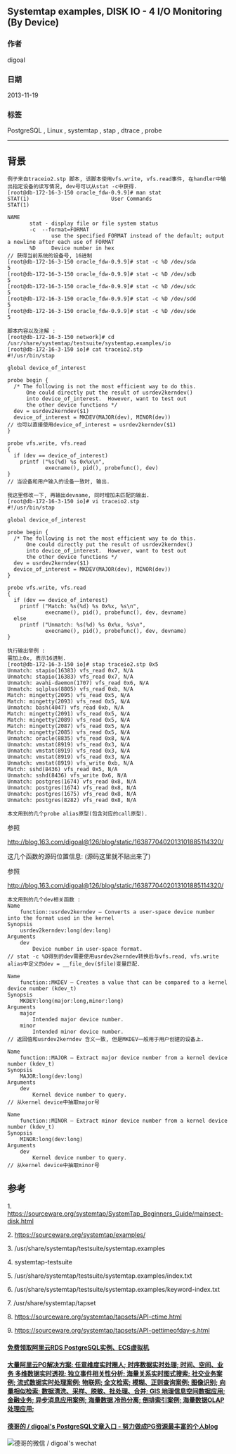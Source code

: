 ## Systemtap examples, DISK IO - 4 I/O Monitoring (By Device)  
                                                                                                                     
### 作者                                                                                                                 
digoal                                                                                                                   
                                                                                                               
### 日期                                                                                                                                  
2013-11-19                                                                                                          
                                                                                                                
### 标签                                                                                                               
PostgreSQL , Linux , systemtap , stap , dtrace , probe                                                                                                                
                                                                                                                                                 
----                                                                                                                         
                                                                                                                                                             
## 背景          
```  
例子来自traceio2.stp 脚本, 该脚本使用vfs.write, vfs.read事件, 在handler中输出指定设备的读写情况, dev号可以从stat -c中获得.  
[root@db-172-16-3-150 oracle_fdw-0.9.9]# man stat  
STAT(1)                          User Commands                         STAT(1)  
  
NAME  
       stat - display file or file system status  
       -c  --format=FORMAT  
              use the specified FORMAT instead of the default; output a newline after each use of FORMAT  
       %D     Device number in hex  
// 获得当前系统的设备号, 16进制  
[root@db-172-16-3-150 oracle_fdw-0.9.9]# stat -c %D /dev/sda  
5  
[root@db-172-16-3-150 oracle_fdw-0.9.9]# stat -c %D /dev/sdb  
5  
[root@db-172-16-3-150 oracle_fdw-0.9.9]# stat -c %D /dev/sdc  
5  
[root@db-172-16-3-150 oracle_fdw-0.9.9]# stat -c %D /dev/sdd  
5  
[root@db-172-16-3-150 oracle_fdw-0.9.9]# stat -c %D /dev/sde  
5  
  
脚本内容以及注解 :   
[root@db-172-16-3-150 network]# cd /usr/share/systemtap/testsuite/systemtap.examples/io  
[root@db-172-16-3-150 io]# cat traceio2.stp  
#!/usr/bin/stap  
  
global device_of_interest  
  
probe begin {  
  /* The following is not the most efficient way to do this.  
      One could directly put the result of usrdev2kerndev()  
      into device_of_interest.  However, want to test out  
      the other device functions */  
  dev = usrdev2kerndev($1)  
  device_of_interest = MKDEV(MAJOR(dev), MINOR(dev))  
// 也可以直接使用device_of_interest = usrdev2kerndev($1)  
}  
  
probe vfs.write, vfs.read  
{  
  if (dev == device_of_interest)  
    printf ("%s(%d) %s 0x%x\n",  
            execname(), pid(), probefunc(), dev)  
}  
// 当设备和用户输入的设备一致时, 输出.  
  
我这里修改一下, 再输出devname, 同时增加未匹配的输出.  
[root@db-172-16-3-150 io]# vi traceio2.stp  
#!/usr/bin/stap  
  
global device_of_interest  
  
probe begin {  
  /* The following is not the most efficient way to do this.  
      One could directly put the result of usrdev2kerndev()  
      into device_of_interest.  However, want to test out  
      the other device functions */  
  dev = usrdev2kerndev($1)  
  device_of_interest = MKDEV(MAJOR(dev), MINOR(dev))  
}  
  
probe vfs.write, vfs.read  
{  
  if (dev == device_of_interest)  
    printf ("Match: %s(%d) %s 0x%x, %s\n",  
            execname(), pid(), probefunc(), dev, devname)  
  else  
    printf ("Unmatch: %s(%d) %s 0x%x, %s\n",  
            execname(), pid(), probefunc(), dev, devname)  
}  
  
执行输出举例 :   
需加上0x, 表示16进制.  
[root@db-172-16-3-150 io]# stap traceio2.stp 0x5  
Unmatch: stapio(16383) vfs_read 0x7, N/A  
Unmatch: stapio(16383) vfs_read 0x7, N/A  
Unmatch: avahi-daemon(1707) vfs_read 0x6, N/A  
Unmatch: sqlplus(8805) vfs_read 0xb, N/A  
Match: mingetty(2095) vfs_read 0x5, N/A  
Match: mingetty(2093) vfs_read 0x5, N/A  
Unmatch: bash(4047) vfs_read 0xb, N/A  
Match: mingetty(2091) vfs_read 0x5, N/A  
Match: mingetty(2089) vfs_read 0x5, N/A  
Match: mingetty(2087) vfs_read 0x5, N/A  
Match: mingetty(2085) vfs_read 0x5, N/A  
Unmatch: oracle(8835) vfs_read 0x8, N/A  
Unmatch: vmstat(8919) vfs_read 0x3, N/A  
Unmatch: vmstat(8919) vfs_read 0x3, N/A  
Unmatch: vmstat(8919) vfs_read 0x3, N/A  
Unmatch: vmstat(8919) vfs_write 0xb, N/A  
Match: sshd(8436) vfs_read 0x5, N/A  
Unmatch: sshd(8436) vfs_write 0x6, N/A  
Unmatch: postgres(1674) vfs_read 0x8, N/A  
Unmatch: postgres(1674) vfs_read 0x8, N/A  
Unmatch: postgres(1675) vfs_read 0x8, N/A  
Unmatch: postgres(8282) vfs_read 0x8, N/A  
  
本文用到的几个probe alias原型(包含对应的call原型).  
```  
  
参照  
  
http://blog.163.com/digoal@126/blog/static/1638770402013101885114320/  
  
这几个函数的源码位置信息: (源码这里就不贴出来了)  
  
参照  
  
http://blog.163.com/digoal@126/blog/static/1638770402013101885114320/  
  
  
```  
本文用到的几个dev相关函数 :   
Name  
    function::usrdev2kerndev — Converts a user-space device number into the format used in the kernel  
Synopsis  
    usrdev2kerndev:long(dev:long)  
Arguments  
    dev  
        Device number in user-space format.  
// stat -c %D得到的dev需要使用usrdev2kerndev转换后与vfs.read, vfs.write alias中定义的dev = __file_dev($file)变量匹配.  
  
Name  
    function::MKDEV — Creates a value that can be compared to a kernel device number (kdev_t)  
Synopsis  
    MKDEV:long(major:long,minor:long)  
Arguments  
    major  
        Intended major device number.  
    minor  
        Intended minor device number.  
// 返回值和usrdev2kerndev 含义一致, 但是MKDEV一般用于用户创建的设备上.  
  
Name  
    function::MAJOR — Extract major device number from a kernel device number (kdev_t)  
Synopsis  
    MAJOR:long(dev:long)  
Arguments  
    dev  
        Kernel device number to query.  
// 从kernel device中抽取major号  
  
Name  
    function::MINOR — Extract minor device number from a kernel device number (kdev_t)  
Synopsis  
    MINOR:long(dev:long)  
Arguments  
    dev  
        Kernel device number to query.  
// 从kernel device中抽取minor号  
```  
  
## 参考  
1\. https://sourceware.org/systemtap/SystemTap_Beginners_Guide/mainsect-disk.html  
  
2\. https://sourceware.org/systemtap/examples/  
  
3\. /usr/share/systemtap/testsuite/systemtap.examples  
  
4\. systemtap-testsuite  
  
5\. /usr/share/systemtap/testsuite/systemtap.examples/index.txt  
  
6\. /usr/share/systemtap/testsuite/systemtap.examples/keyword-index.txt  
  
7\. /usr/share/systemtap/tapset  
  
8\. https://sourceware.org/systemtap/tapsets/API-ctime.html  
  
9\. https://sourceware.org/systemtap/tapsets/API-gettimeofday-s.html  
    
     
  
  
  
  
  
  
  
  
  
  
  
  
  
  
  
  
  
  
  
  
  
  
  
  
  
  
  
  
  
  
  
  
  
  
  
  
  
#### [免费领取阿里云RDS PostgreSQL实例、ECS虚拟机](https://www.aliyun.com/database/postgresqlactivity "57258f76c37864c6e6d23383d05714ea")
  
  
#### [大量阿里云PG解决方案: 任意维度实时圈人; 时序数据实时处理; 时间、空间、业务 多维数据实时透视; 独立事件相关性分析; 海量关系实时图式搜索; 社交业务案例; 流式数据实时处理案例; 物联网; 全文检索; 模糊、正则查询案例; 图像识别; 向量相似检索; 数据清洗、采样、脱敏、批处理、合并; GIS 地理信息空间数据应用; 金融业务; 异步消息应用案例; 海量数据 冷热分离; 倒排索引案例; 海量数据OLAP处理应用;](https://yq.aliyun.com/topic/118 "40cff096e9ed7122c512b35d8561d9c8")
  
  
#### [德哥的 / digoal's PostgreSQL文章入口 - 努力做成PG资源最丰富的个人blog](https://github.com/digoal/blog/blob/master/README.md "22709685feb7cab07d30f30387f0a9ae")
  
  
![德哥的微信 / digoal's wechat](../pic/digoal_weixin.jpg "f7ad92eeba24523fd47a6e1a0e691b59")
  
